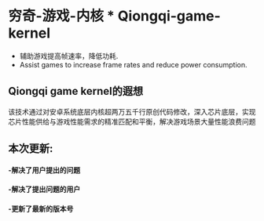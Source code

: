 # 穷奇-游戏-内核 * Qiongqi-game-kernel 
* 辅助游戏提高帧速率，降低功耗.
* Assist games to increase frame rates and reduce power consumption.
## Qiongqi game kernel的遐想
该技术通过对安卓系统底层内核超两万五千行原创代码修改，深入芯片底层，实现芯片性能供给与游戏性能需求的精准匹配和平衡，解决游戏场景大量性能浪费问题
## 本次更新:
#### -解决了用户提出的问题
#### -解决了提出问题的用户
#### -更新了最新的版本号